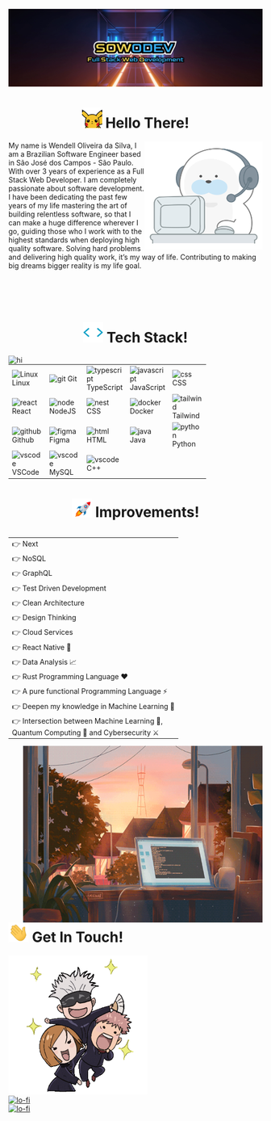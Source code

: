 ![Alt text](imgs/sowodev-logo.webp)

<!-- Hello Section -->
<div align="center">
    <h1><img width="40px" alt="hi" src="./imgs/hello-pica.gif" />&nbsp;Hello There!</h1>
</div>

<img align="right" style="width: 234px; height: 214px" alt="hi" src="./imgs/about.gif" />
<p align="left">My name is Wendell Oliveira da Silva, I am a Brazilian Software Engineer based in São José dos Campos - São Paulo. With over 3 years of experience as a Full Stack Web Developer. I am completely passionate about software development.  I have been dedicating the past few years of my life mastering the art of building relentless software, so that I can make a huge difference wherever I go, guiding those who I work with to the highest standards when deploying high quality software. Solving hard problems and delivering high quality work, it’s my way of life. Contributing to making big dreams bigger reality is my life goal.</p>

<br>
<br>
<br>

<!-- TechStack Section -->
<div align="center">
    <h1><img width="40px" alt="hi" src="./imgs/tech-stack.gif" />&nbsp;Tech Stack!</h1>
</div>

<img align="left" style="width: 400px" alt="hi" src="./imgs/octocat-tools.gif" />
  
<p align="right">
   <table>
      <tr>
          <td width="60">
               <img alt="Linux" width="50" height="50" src="https://cdn.jsdelivr.net/gh/devicons/devicon/icons/linux/linux-original.svg" />
               <span align="center">Linux</span>
          </td>
          <td width="60">
               <img alt="git" width="50" height="50" src="https://cdn.jsdelivr.net/gh/devicons/devicon/icons/git/git-original.svg" />
               <span align="center">Git</span>
          </td>
          <td width="60">
               <img alt="typescript" width="50" height="50" src="https://cdn.jsdelivr.net/gh/devicons/devicon/icons/typescript/typescript-plain.svg" />
               <span align="center">TypeScript</span>
          </td>
          <td width="60">
               <img alt="javascript" width="50" height="50" src="https://cdn.jsdelivr.net/gh/devicons/devicon/icons/javascript/javascript-plain.svg" />
               <span align="center">JavaScript</span>
          </td>
          <td width="60">
               <img alt="css" width="50" height="50" src="https://cdn.jsdelivr.net/gh/devicons/devicon/icons/css3/css3-plain.svg" />
               <span align="center">CSS</span>
          </td>
      </tr>
      <tr>
          <td width="60">
               <img alt="react" width="50" height="50" src="https://cdn.jsdelivr.net/gh/devicons/devicon/icons/react/react-original.svg" />
               <span align="center">React</span>
          </td>
          <td width="60">
               <img alt="node" width="50" height="50" src="https://cdn.jsdelivr.net/gh/devicons/devicon/icons/nodejs/nodejs-original.svg" />
               <span align="center">NodeJS</span>
          </td>
          <td width="60">
               <img alt="nest" width="50" height="50" src="https://cdn.jsdelivr.net/gh/devicons/devicon/icons/nestjs/nestjs-plain.svg" />
               <span align="center">CSS</span>
          </td>
          <td width="60">
               <img alt="docker" width="50" height="50" src="https://cdn.jsdelivr.net/gh/devicons/devicon/icons/docker/docker-plain.svg" />
               <span align="center">Docker</span>
          </td>   
          <td width="60">
               <img alt="tailwind" width="50" height="50" src="https://cdn.jsdelivr.net/gh/devicons/devicon/icons/tailwindcss/tailwindcss-plain.svg" />
               <span align="center">Tailwind</span>
          </td>          
      </tr>
      <tr>
          <td width="60">
               <img alt="github" width="50" height="50" src="https://cdn.jsdelivr.net/gh/devicons/devicon/icons/github/github-original.svg" />
               <span align="center">Github</span>
          </td>  
          <td width="60">
               <img alt="figma" width="50" height="50" src="https://cdn.jsdelivr.net/gh/devicons/devicon/icons/figma/figma-original.svg" />
               <span align="center">Figma</span>
          </td>  
          <td width="60">
               <img alt="html" width="50" height="50" src="https://cdn.jsdelivr.net/gh/devicons/devicon/icons/html5/html5-plain.svg" />
               <span align="center">HTML</span>
          </td>
          <td width="60">
               <img alt="java" width="50" height="50" src="https://cdn.jsdelivr.net/gh/devicons/devicon/icons/java/java-original.svg" />
               <span align="center">Java</span>
          </td>
          <td width="60">
               <img alt="python" width="50" height="50" src="https://cdn.jsdelivr.net/gh/devicons/devicon/icons/python/python-original.svg" />
               <span align="center">Python</span>
          </td>          
      </tr>
      <tr>
          <td width="60">
               <img alt="vscode" width="50" height="50" src="https://cdn.jsdelivr.net/gh/devicons/devicon/icons/vscode/vscode-original.svg" />
               <span align="center">VSCode</span>
          </td>      
          <td width="60">
               <img alt="vscode" width="50" height="50" src="https://cdn.jsdelivr.net/gh/devicons/devicon/icons/mysql/mysql-original-wordmark.svg" />
               <span align="center">MySQL</span>
          </td>
          <td width="60">
               <img alt="vscode" width="50" height="50" src="https://cdn.jsdelivr.net/gh/devicons/devicon/icons/cplusplus/cplusplus-original.svg" />
               <span align="center">C++</span>
          </td>
      </tr>
   </table>
</p>

<!-- Improvements Section -->
<div align="center">
    <h1><img width="40px" alt="hi" src="./imgs/rocket.gif" />&nbsp;Improvements!</h1>
</div>

<table align="left">
<tr>
    <td>
        <span>👉 Next</span>
    </td>
</tr>

<tr>
    <td>
        <span>👉 NoSQL</span>
    </td>
</tr>

<tr>
    <td>
        👉 GraphQL
    </td>
</tr>

<tr>
   <td>
      👉 Test Driven Development
   </td>
</tr>

<tr>
    <td>
        👉 Clean Architecture
    </td>
</tr>
<tr>
    <td>
        👉 Design Thinking
    </td>
</tr>
<tr>
    <td>
        👉 Cloud Services
    </td>
</tr>
<tr>
    <td>
        👉 React Native 📱
    </td>
</tr>
<tr>
    <td>
        👉 Data Analysis 📈
    </td>
</tr>
<tr>
    <td>
        👉 Rust Programming Language ❤️
    </td>
</tr>
<tr>
    <td>
        👉 A pure functional Programming Language ⚡
    </td>
</tr>
<tr>
    <td>
        👉 Deepen my knowledge in Machine Learning 🦾
    </td>
</tr>
<tr>
    <td>
        👉 Intersection between Machine Learning 🦾,<br> Quantum Computing 🧠 and Cybersecurity ⚔️
    </td>
</tr>
</table>

<img align="right" width="475px" height="350px" alt="lo-fi" src="./imgs/learning.gif">

<br>

<!-- GetInTouch Section -->
<h1><img width="40px" alt="hi" src="./imgs/message.gif" />&nbsp;Get In Touch!</h1>

<img width="275px" alt="lo-fi" src="./imgs/jujutsu-kaisen.gif" />

<div style="display: flex; flex-direction: column; align-items: left;">
<a href="https://www.linkedin.com/in/wendelloliveiradasilva">
    <img alt="lo-fi" src="https://img.shields.io/badge/LinkedIn-0077B5?style=for-the-badge&logo=linkedin&logoColor=white" />
</a>

<a href="mailto:wendelloliveirasud@gmail.com">
    <img alt="lo-fi" src="https://img.shields.io/badge/Gmail-D14836?style=for-the-badge&logo=gmail&logoColor=white" />
</a>

</div>

<!--
**sowodin/sowodin** is a ✨ _special_ ✨ repository because its `README.md` (this file) appears on your GitHub profile.

Here are some ideas to get you started:

- 🔭 I’m currently working on ...
- 🌱 I’m currently learning ...
- 👯 I’m looking to collaborate on ...
- 🤔 I’m looking for help with ...
- 💬 Ask me about ...
- 📫 How to reach me: ...
- 😄 Pronouns: ...
- ⚡ Fun fact: ...
-->
